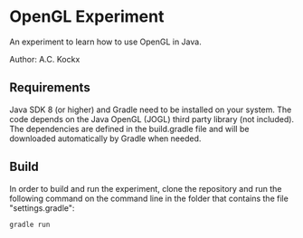 OpenGL Experiment
=================

An experiment to learn how to use OpenGL in Java.

Author: A.C. Kockx



Requirements
------------

Java SDK 8 (or higher) and Gradle need to be installed on your system. The code depends on the Java OpenGL (JOGL) third party library (not included). The dependencies are defined in the build.gradle file and will be downloaded automatically by Gradle when needed.



Build
-----

In order to build and run the experiment, clone the repository and run the following command on the command line in the folder that contains the file "settings.gradle":

```
gradle run
```
